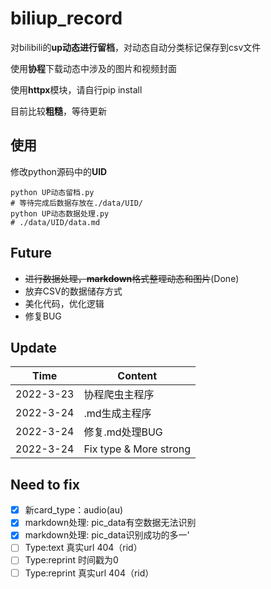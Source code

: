 # biliup_record

对bilibili的**up动态进行留档**，对动态自动分类标记保存到csv文件

使用**协程**下载动态中涉及的图片和视频封面

使用**httpx**模块，请自行pip install

目前比较**粗糙**，等待更新

## 使用

修改python源码中的**UID**

~~~shell
python UP动态留档.py
# 等待完成后数据存放在./data/UID/
python UP动态数据处理.py
# ./data/UID/data.md
~~~

## Future

* ~~进行数据处理，**markdown**格式整理动态和图片~~(Done)
* 放弃CSV的数据储存方式
* 美化代码，优化逻辑
* 修复BUG

## Update

|Time|Content|
|----|----|
|2022-3-23|协程爬虫主程序|
|2022-3-24|.md生成主程序|
|2022-3-24|修复.md处理BUG|
|2022-3-24|Fix type & More strong|
## Need to fix

- [x] 新card_type：audio(au)
- [x] markdown处理: pic_data有空数据无法识别
- [x] markdown处理: pic_data识别成功的多一'
- [ ] Type:text 真实url 404（rid）
- [ ] Type:reprint 时间戳为0
- [ ] Type:reprint 真实url 404（rid）